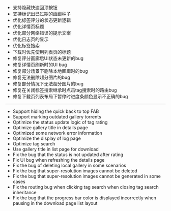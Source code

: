 - 支持隐藏快速回顶按钮
- 支持标记出已过期的画廊种子
- 优化标签评分的状态更新逻辑
- 优化详情页标题
- 优化部分网络错误的提示文案
- 优化日志页的显示
- 优化标签搜索
- 下载时优先使用列表页的标题
- 修复评分画廊后UI状态未更新的bug
- 修复详情页刷新时的UI bug
- 修复部分场景下删除本地画廊时的bug
- 修复无法删除超分图片的bug
- 修复部分情况下无法超分图片的bug
- 修复在关闭标签搜索继承时点击tag搜索时的路由bug
- 修复下载页列表布局下暂停时进度条颜色显示不正确的bug

------------------------------------------------------------------------------------------

- Support hiding the quick back to top FAB
- Support marking outdated gallery torrents
- Optimize the status update logic of tag rating
- Optimize gallery title in details page
- Optimized some network error information
- Optimize the display of log page
- Optimize tag search
- Use gallery title in list page for download
- Fix the bug that the status is not updated after rating
- Fix UI bug when refreshing the details page
- Fix the bug of deleting local gallery in some scenarios
- Fix the bug that super-resolution images cannot be deleted
- Fix the bug that super-resolution images cannot be generated in some cases
- Fix the routing bug when clicking tag search when closing tag search inheritance
- Fix the bug that the progress bar color is displayed incorrectly when pausing in the download page list layout